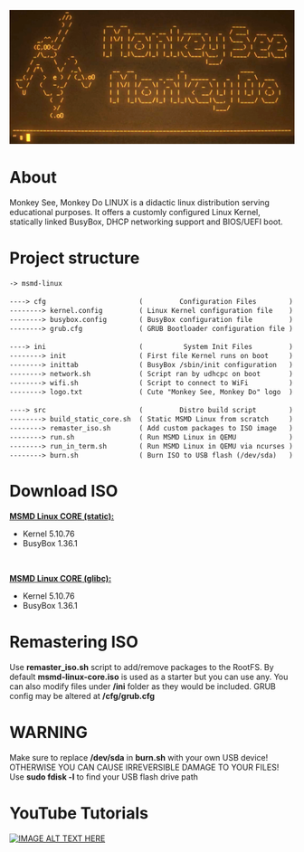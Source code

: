 [![IMAGE ALT TEXT HERE](https://raw.githubusercontent.com/maksimKorzh/msmd-linux/main/img/msmd-linux.png)](https://www.youtube.com/watch?v=EVTw4YqPdKA)

# About
Monkey See, Monkey Do LINUX is a didactic linux distribution serving
educational purposes. It offers a customly configured Linux Kernel,
statically linked BusyBox, DHCP networking support and BIOS/UEFI boot.

# Project structure
    -> msmd-linux

    ----> cfg                       (         Configuration Files        )
    --------> kernel.config         ( Linux Kernel configuration file    )
    --------> busybox.config        ( BusyBox configuration file         )
    --------> grub.cfg              ( GRUB Bootloader configuration file )

    ----> ini                       (          System Init Files         )
    --------> init                  ( First file Kernel runs on boot     )
    --------> inittab               ( BusyBox /sbin/init configuration   )
    --------> network.sh            ( Script ran by udhcpc on boot       )
    --------> wifi.sh               ( Script to connect to WiFi          )
    --------> logo.txt              ( Cute "Monkey See, Monkey Do" logo  )

    ----> src                       (         Distro build script        )
    --------> build_static_core.sh  ( Static MSMD Linux from scratch     )
    --------> remaster_iso.sh       ( Add custom packages to ISO image   )
    --------> run.sh                ( Run MSMD Linux in QEMU             )
    --------> run_in_term.sh        ( Run MSMD Linux in QEMU via ncurses )
    --------> burn.sh               ( Burn ISO to USB flash (/dev/sda)   )

# Download ISO
<a href="https://github.com/maksimKorzh/msmd-linux/releases/download/1/msmd-linux-core-static.iso">**MSMD Linux CORE (static):**</a>
<br>
 - Kernel 5.10.76
 - BusyBox 1.36.1
<br>

<a href="https://github.com/maksimKorzh/msmd-linux/releases/download/1/msmd-linux-core-glibc.iso">**MSMD Linux CORE (glibc):**</a>
<br>
 - Kernel 5.10.76
 - BusyBox 1.36.1

# Remastering ISO
Use **remaster_iso.sh** script to add/remove packages to the RootFS.
By default **msmd-linux-core.iso** is used as a starter but you can use any.
You can also modify files under **/ini** folder as they would be included.
GRUB config may be altered at **/cfg/grub.cfg**

# WARNING
Make sure to replace **/dev/sda** in **burn.sh** with your own USB device!<br>
OTHERWISE YOU CAN CAUSE IRREVERSIBLE DAMAGE TO YOUR FILES!<br>
Use **sudo fdisk -l** to find your USB flash drive path

# YouTube Tutorials
[![IMAGE ALT TEXT HERE](https://img.youtube.com/vi/DAXVgdpe7HE/0.jpg)](https://www.youtube.com/watch?v=DAXVgdpe7HE&list=PLLfIBXQeu3aZuc_0xTE2dY3juntHF5xJY&index=2)
